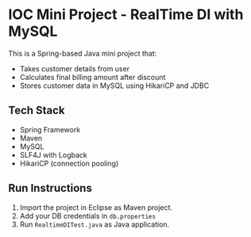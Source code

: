 # IOC Mini Project - RealTime DI with MySQL

This is a Spring-based Java mini project that:
- Takes customer details from user
- Calculates final billing amount after discount
- Stores customer data in MySQL using HikariCP and JDBC

## Tech Stack
- Spring Framework
- Maven
- MySQL
- SLF4J with Logback
- HikariCP (connection pooling)

## Run Instructions
1. Import the project in Eclipse as Maven project.
2. Add your DB credentials in `db.properties`
3. Run `RealtimeDITest.java` as Java application.
